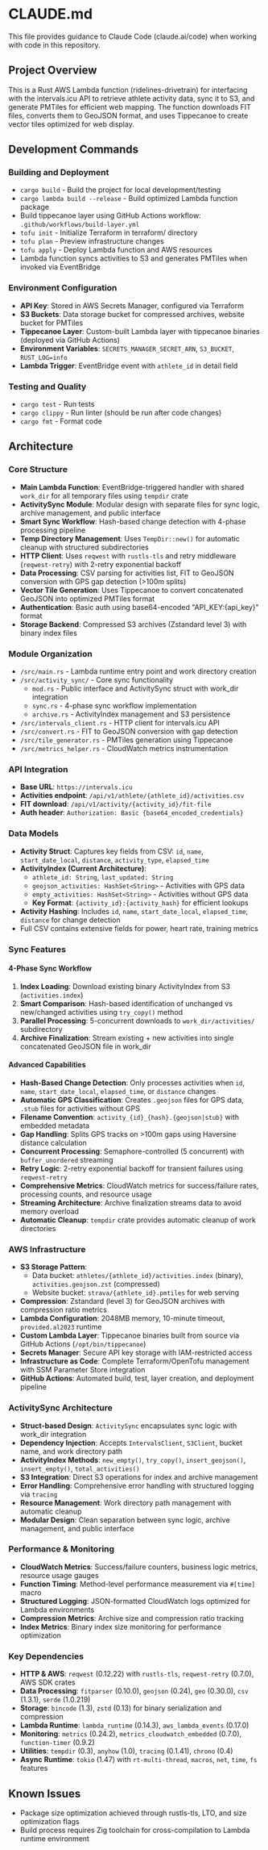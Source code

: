 # CLAUDE.md

This file provides guidance to Claude Code (claude.ai/code) when working with code in this repository.

## Project Overview

This is a Rust AWS Lambda function (ridelines-drivetrain) for interfacing with the intervals.icu API to retrieve athlete activity data, sync it to S3, and generate PMTiles for efficient web mapping. The function downloads FIT files, converts them to GeoJSON format, and uses Tippecanoe to create vector tiles optimized for web display.

## Development Commands

### Building and Deployment
- `cargo build` - Build the project for local development/testing
- `cargo lambda build --release` - Build optimized Lambda function package
- Build tippecanoe layer using GitHub Actions workflow: `.github/workflows/build-layer.yml`
- `tofu init` - Initialize Terraform in terraform/ directory  
- `tofu plan` - Preview infrastructure changes
- `tofu apply` - Deploy Lambda function and AWS resources
- Lambda function syncs activities to S3 and generates PMTiles when invoked via EventBridge

### Environment Configuration
- **API Key**: Stored in AWS Secrets Manager, configured via Terraform
- **S3 Buckets**: Data storage bucket for compressed archives, website bucket for PMTiles
- **Tippecanoe Layer**: Custom-built Lambda layer with tippecanoe binaries (deployed via GitHub Actions)
- **Environment Variables**: `SECRETS_MANAGER_SECRET_ARN`, `S3_BUCKET`, `RUST_LOG=info`
- **Lambda Trigger**: EventBridge event with `athlete_id` in detail field

### Testing and Quality
- `cargo test` - Run tests
- `cargo clippy` - Run linter (should be run after code changes)
- `cargo fmt` - Format code

## Architecture

### Core Structure
- **Main Lambda Function**: EventBridge-triggered handler with shared `work_dir` for all temporary files using `tempdir` crate
- **ActivitySync Module**: Modular design with separate files for sync logic, archive management, and public interface
- **Smart Sync Workflow**: Hash-based change detection with 4-phase processing pipeline
- **Temp Directory Management**: Uses `TempDir::new()` for automatic cleanup with structured subdirectories
- **HTTP Client**: Uses `reqwest` with `rustls-tls` and retry middleware (`reqwest-retry`) with 2-retry exponential backoff
- **Data Processing**: CSV parsing for activities list, FIT to GeoJSON conversion with GPS gap detection (>100m splits)
- **Vector Tile Generation**: Uses Tippecanoe to convert concatenated GeoJSON into optimized PMTiles format
- **Authentication**: Basic auth using base64-encoded "API_KEY:{api_key}" format
- **Storage Backend**: Compressed S3 archives (Zstandard level 3) with binary index files

### Module Organization
- `/src/main.rs` - Lambda runtime entry point and work directory creation
- `/src/activity_sync/` - Core sync functionality
  - `mod.rs` - Public interface and ActivitySync struct with work_dir integration
  - `sync.rs` - 4-phase sync workflow implementation
  - `archive.rs` - ActivityIndex management and S3 persistence
- `/src/intervals_client.rs` - HTTP client for intervals.icu API
- `/src/convert.rs` - FIT to GeoJSON conversion with gap detection
- `/src/tile_generator.rs` - PMTiles generation using Tippecanoe
- `/src/metrics_helper.rs` - CloudWatch metrics instrumentation

### API Integration
- **Base URL**: `https://intervals.icu`
- **Activities endpoint**: `/api/v1/athlete/{athlete_id}/activities.csv`
- **FIT download**: `/api/v1/activity/{activity_id}/fit-file`
- **Auth header**: `Authorization: Basic {base64_encoded_credentials}`

### Data Models
- **Activity Struct**: Captures key fields from CSV: `id`, `name`, `start_date_local`, `distance`, `activity_type`, `elapsed_time`
- **ActivityIndex (Current Architecture)**: 
  - `athlete_id: String`, `last_updated: String`
  - `geojson_activities: HashSet<String>` - Activities with GPS data
  - `empty_activities: HashSet<String>` - Activities without GPS data
  - **Key Format**: `{activity_id}:{activity_hash}` for efficient lookups
- **Activity Hashing**: Includes `id`, `name`, `start_date_local`, `elapsed_time`, `distance` for change detection
- Full CSV contains extensive fields for power, heart rate, training metrics

### Sync Features

#### 4-Phase Sync Workflow
1. **Index Loading**: Download existing binary ActivityIndex from S3 (`activities.index`)
2. **Smart Comparison**: Hash-based identification of unchanged vs new/changed activities using `try_copy()` method
3. **Parallel Processing**: 5-concurrent downloads to `work_dir/activities/` subdirectory
4. **Archive Finalization**: Stream existing + new activities into single concatenated GeoJSON file in work_dir

#### Advanced Capabilities
- **Hash-Based Change Detection**: Only processes activities when `id`, `name`, `start_date_local`, `elapsed_time`, or `distance` changes
- **Automatic GPS Classification**: Creates `.geojson` files for GPS data, `.stub` files for activities without GPS
- **Filename Convention**: `activity_{id}_{hash}.{geojson|stub}` with embedded metadata
- **Gap Handling**: Splits GPS tracks on >100m gaps using Haversine distance calculation
- **Concurrent Processing**: Semaphore-controlled (5 concurrent) with `buffer_unordered` streaming
- **Retry Logic**: 2-retry exponential backoff for transient failures using `reqwest-retry`
- **Comprehensive Metrics**: CloudWatch metrics for success/failure rates, processing counts, and resource usage
- **Streaming Architecture**: Archive finalization streams data to avoid memory overload
- **Automatic Cleanup**: `tempdir` crate provides automatic cleanup of work directories

### AWS Infrastructure
- **S3 Storage Pattern**: 
  - Data bucket: `athletes/{athlete_id}/activities.index` (binary), `activities.geojson.zst` (compressed)
  - Website bucket: `strava/{athlete_id}.pmtiles` for web serving
- **Compression**: Zstandard (level 3) for GeoJSON archives with compression ratio metrics
- **Lambda Configuration**: 2048MB memory, 10-minute timeout, `provided.al2023` runtime
- **Custom Lambda Layer**: Tippecanoe binaries built from source via GitHub Actions (`/opt/bin/tippecanoe`)
- **Secrets Manager**: Secure API key storage with IAM-restricted access
- **Infrastructure as Code**: Complete Terraform/OpenTofu management with SSM Parameter Store integration
- **GitHub Actions**: Automated build, test, layer creation, and deployment pipeline

### ActivitySync Architecture
- **Struct-based Design**: `ActivitySync` encapsulates sync logic with work_dir integration
- **Dependency Injection**: Accepts `IntervalsClient`, `S3Client`, bucket name, and work directory path
- **ActivityIndex Methods**: `new_empty()`, `try_copy()`, `insert_geojson()`, `insert_empty()`, `total_activities()`
- **S3 Integration**: Direct S3 operations for index and archive management
- **Error Handling**: Comprehensive error handling with structured logging via `tracing`
- **Resource Management**: Work directory path management with automatic cleanup
- **Modular Design**: Clean separation between sync logic, archive management, and public interface

### Performance & Monitoring
- **CloudWatch Metrics**: Success/failure counters, business logic metrics, resource usage gauges
- **Function Timing**: Method-level performance measurement via `#[time]` macro  
- **Structured Logging**: JSON-formatted CloudWatch logs optimized for Lambda environments
- **Compression Metrics**: Archive size and compression ratio tracking
- **Index Metrics**: Binary index size monitoring for performance optimization

### Key Dependencies
- **HTTP & AWS**: `reqwest` (0.12.22) with `rustls-tls`, `reqwest-retry` (0.7.0), AWS SDK crates
- **Data Processing**: `fitparser` (0.10.0), `geojson` (0.24), `geo` (0.30.0), `csv` (1.3.1), `serde` (1.0.219)
- **Storage**: `bincode` (1.3), `zstd` (0.13) for binary serialization and compression
- **Lambda Runtime**: `lambda_runtime` (0.14.3), `aws_lambda_events` (0.17.0)
- **Monitoring**: `metrics` (0.24.2), `metrics_cloudwatch_embedded` (0.7.0), `function-timer` (0.9.2)
- **Utilities**: `tempdir` (0.3), `anyhow` (1.0), `tracing` (0.1.41), `chrono` (0.4)
- **Async Runtime**: `tokio` (1.47) with `rt-multi-thread`, `macros`, `net`, `time`, `fs` features

## Known Issues
- Package size optimization achieved through rustls-tls, LTO, and size optimization flags
- Build process requires Zig toolchain for cross-compilation to Lambda runtime environment